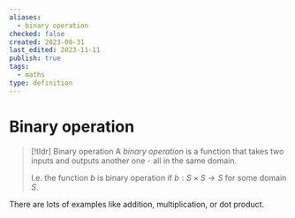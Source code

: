 ```yaml
---
aliases:
  - binary operation
checked: false
created: 2023-08-31
last_edited: 2023-11-11
publish: true
tags:
  - maths
type: definition
---
```

# Binary operation

> [!tldr] Binary operation
> A *binary operation* is a function that takes two inputs and outputs another one - all in the same domain.
>
> I.e. the function $b$ is binary operation if $b: S \times S \rightarrow S$ for some domain $S$.

There are lots of examples like addition, multiplication, or dot product.
